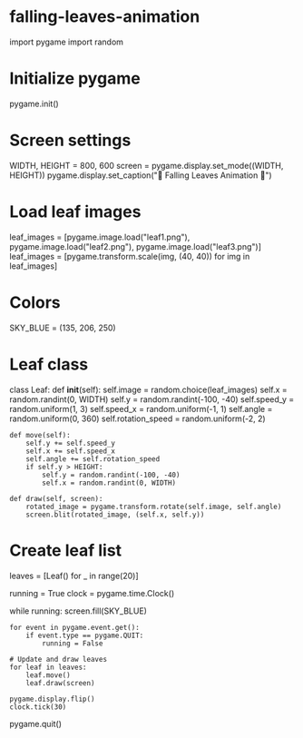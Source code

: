 # falling-leaves-animation
import pygame
import random

# Initialize pygame
pygame.init()

# Screen settings
WIDTH, HEIGHT = 800, 600
screen = pygame.display.set_mode((WIDTH, HEIGHT))
pygame.display.set_caption("🍂 Falling Leaves Animation 🍁")

# Load leaf images
leaf_images = [pygame.image.load("leaf1.png"), pygame.image.load("leaf2.png"), pygame.image.load("leaf3.png")]
leaf_images = [pygame.transform.scale(img, (40, 40)) for img in leaf_images]

# Colors
SKY_BLUE = (135, 206, 250)

# Leaf class
class Leaf:
    def __init__(self):
        self.image = random.choice(leaf_images)
        self.x = random.randint(0, WIDTH)
        self.y = random.randint(-100, -40)
        self.speed_y = random.uniform(1, 3)
        self.speed_x = random.uniform(-1, 1)
        self.angle = random.uniform(0, 360)
        self.rotation_speed = random.uniform(-2, 2)

    def move(self):
        self.y += self.speed_y
        self.x += self.speed_x
        self.angle += self.rotation_speed
        if self.y > HEIGHT:
            self.y = random.randint(-100, -40)
            self.x = random.randint(0, WIDTH)

    def draw(self, screen):
        rotated_image = pygame.transform.rotate(self.image, self.angle)
        screen.blit(rotated_image, (self.x, self.y))

# Create leaf list
leaves = [Leaf() for _ in range(20)]

running = True
clock = pygame.time.Clock()

while running:
    screen.fill(SKY_BLUE)
    
    for event in pygame.event.get():
        if event.type == pygame.QUIT:
            running = False
    
    # Update and draw leaves
    for leaf in leaves:
        leaf.move()
        leaf.draw(screen)
    
    pygame.display.flip()
    clock.tick(30)

pygame.quit()
